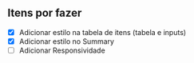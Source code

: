 ## Itens por fazer

- [x] Adicionar estilo na tabela de itens (tabela e inputs)  
- [x] Adicionar estilo no Summary  
- [ ] Adicionar Responsividade  
